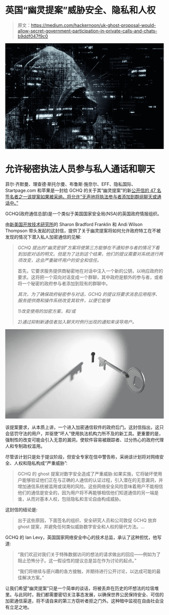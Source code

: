 # 英国“幽灵提案”威胁安全、隐私和人权

> 原文：<https://medium.com/hackernoon/uk-ghost-proposal-would-allow-secret-government-participation-in-private-calls-and-chats-b9ddf047f9c0>

![](img/a8051ec18101ce32772bdc304e50175e.png)

# 允许秘密执法人员参与私人通话和聊天

菲尔·齐默曼、理查德·斯托尔曼、布鲁斯·施奈尔、EFF、隐私国际、Startpage.com 和苹果是一封给 GCHQ 的关于其“幽灵提案”的新[公开信的 47 名签名者之一该提案如果被采纳，将允许“无声地将执法参与者添加到群组聊天或通话中。”](https://newamericadotorg.s3.amazonaws.com/documents/Coalition_Letter_to_GCHQ_on_Ghost_Proposal_-_May_22_2019.pdf)

GCHQ(政府通信总部)是一个类似于美国国家安全局(NSA)的英国政府情报组织。

由[新美国开放技术研究所](https://www.newamerica.org/oti/)的 Sharon Bradford Franklin 和 Andi Wilson Thompson 带头发起的这封信，提供了关于幽灵提案将如何允许政府特工在不被发现的情况下潜入私人加密通信的见解:

> *GCHQ 提出的“幽灵密钥”方案将使第三方能够在不通知参与者的情况下看到加密对话的明文。但是为了达到这个结果，他们的提议需要对系统进行两项改变，这会严重破坏用户的安全和信任。*
> 
> 首先，它要求服务提供商秘密地在对话中注入一个新的公钥，以响应政府的要求。这将把一个双向对话变成一个群聊，其中政府是额外的参与者，或者将一个秘密的政府参与者添加到现有的群聊中。
> 
> *其次，为了确保政府秘密参与对话，GCHQ 的提议将要求消息应用程序、服务提供商和操作系统改变其软件，以便它能够*
> 
> *1)改变使用的加密方案，和/或*
> 
> *2)通过抑制新通信者加入聊天时例行出现的通知来误导用户。*

![](img/608c3adf73c75a9089fc821dd1fcad61.png)

该提案要求，从本质上讲，一个进入加密通信软件的政府后门。这封信指出，这只会惩罚守法的用户，并驱使“坏人”使用执法机构力所不及的新工具。更重要的是，强制性的改变可能会引入无意的漏洞，使软件容易被跟踪者、过分热心的政府代理人和专制政权滥用。

尽管该计划只是处于提议阶段，但安全专家在信中警告称，采纳该计划将对网络安全、人权和隐私构成“严重威胁”:

> GCHQ 的 ghost 提案对数字安全造成了严重威胁:如果实施，它将破坏使用户能够验证他们正在与正确的人通信的认证过程，引入潜在的无意漏洞，并增加通信系统被滥用或误用的风险。这些网络安全风险意味着用户不能相信他们的通信是安全的，因为用户将不再能够相信他们知道通信的另一端是谁，从而对基本人权，包括隐私和言论自由构成威胁。

这封信的结论是:

> 出于这些原因，下面签名的组织、安全研究人员和公司敦促 GCHQ 放弃 ghost 提案，并避免任何类似威胁数字安全和人权的替代方法。…

GCHQ 的 Ian Levy，英国国家网络安全中心的技术总监，承认了这种担忧，他写道:

> “我们欢迎对我们关于特殊数据访问的想法的请求做出的回应——例如为了阻止恐怖分子。这一假设性的提议总是旨在作为讨论的起点。”
> 
> “我们将继续与感兴趣的各方接触，并期待进行公开讨论，以达成可能的最佳解决方案。”

让我们希望“幽灵提案”只是一个简单的谈话，将被丢弃在历史的坏想法的垃圾堆里。与此同时，我们都需要密切关注事态发展，以确保世界公民保持安全、可信的加密通信渠道，将不请自来的第三方窃听者拒之门外。这种暗中监视在自由社会没有立足之地。